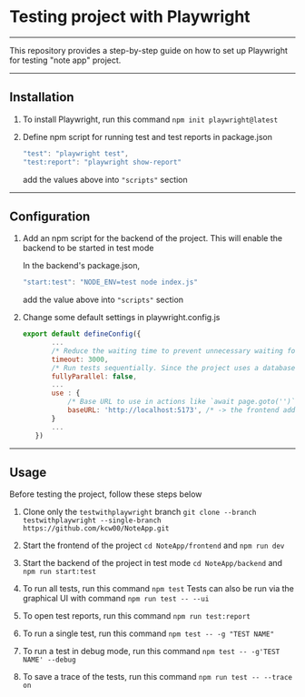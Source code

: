 # Testing project with Playwright

---

This repository provides a step-by-step guide on how to set up Playwright for testing "note app" project.

---

## Installation

1. To install Playwright, run this command
    `npm init playwright@latest`

2. Define npm script for running test and test reports in package.json

    ```javascript
    "test": "playwright test",
    "test:report": "playwright show-report"
    ```

    add the values above into `"scripts"` section

---

## Configuration

1. Add an npm script for the backend of the project. This will enable the backend to be started in test mode

    In the backend's package.json,

    ```javascript
    "start:test": "NODE_ENV=test node index.js"
    ```

    add the value above into `"scripts"` section

2. Change some default settings in playwright.config.js
     ```javascript
     export default defineConfig({
            ...
            /* Reduce the waiting time to prevent unnecessary waiting for failed tests*/
            timeout: 3000,
            /* Run tests sequentially. Since the project uses a database, parallel execution causes problems.*/
            fullyParallel: false, 
            ...
            use : {
                /* Base URL to use in actions like `await page.goto('')`. */
                baseURL: 'http://localhost:5173', /* -> the frontend address */
            }
            ...
        })
     ```
---

## Usage

Before testing the project, follow these steps below
   1. Clone only the `testwithplaywright` branch
        `git clone --branch testwithplaywright --single-branch https://github.com/kcw00/NoteApp.git`

   2. Start the frontend of the project
        `cd NoteApp/frontend` and `npm run dev`

   3. Start the backend of the project in test mode
        `cd NoteApp/backend` and `npm run start:test`


1. To run all tests, run this command `npm test`
    Tests can also be run via the graphical UI with command
        `npm run test -- --ui`
2. To open test reports, run this command 
    `npm run test:report`

3. To run a single test, run this command 
    `npm test -- -g "TEST NAME"`

4. To run a test in debug mode, run this command
    `npm test -- -g'TEST NAME' --debug`

5. To save a trace of the tests, run this command
    `npm run test -- --trace on`

